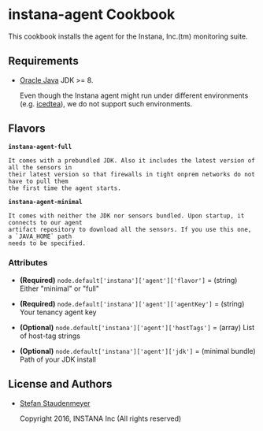 # instana-agent Cookbook

This cookbook installs the agent for the Instana, Inc.(tm) monitoring suite.

## Requirements

* [Oracle Java](https://www.oracle.com/java/index.html) JDK >= 8.

    Even though the Instana agent might run under different environments (e.g.
    [icedtea](http://icedtea.classpath.org/wiki/Main_Page)), we do not support such environments.

## Flavors

**`instana-agent-full`** 

    It comes with a prebundled JDK. Also it includes the latest version of all the sensors in
    their latest version so that firewalls in tight onprem networks do not have to pull them
    the first time the agent starts.

**`instana-agent-minimal`**

    It comes with neither the JDK nor sensors bundled. Upon startup, it connects to our agent 
    artifact repository to download all the sensors. If you use this one, a `JAVA_HOME` path 
    needs to be specified.

### Attributes

* **(Required)** `node.default['instana']['agent']['flavor']` = (string) Either "minimal" or "full"
* **(Required)** `node.default['instana']['agent']['agentKey']` = (string) Your tenancy agent key


* **(Optional)** `node.default['instana']['agent']['hostTags']` = (array) List of host-tag strings 
* **(Optional)** `node.default['instana']['agent']['jdk']` = (minimal bundle) Path of your JDK install 

## License and Authors

* [Stefan Staudenmeyer](mailto:stefan.staudenmeyer@instana.com "Stefan Staudenmeyer")


    Copyright 2016, INSTANA Inc (All rights reserved)
